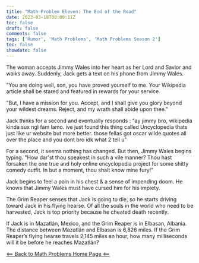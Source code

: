```yaml
---
title: "Math Problem Eleven: The End of the Road"
date: 2023-03-18T00:00:11Z
toc: false
draft: false
comments: false
tags: ['Humor', 'Math Problems', 'Math Problems Season 2']
toc: false
showdate: false
---
```


The woman accepts Jimmy Wales into her heart as her Lord and Savior and walks away. Suddenly, Jack gets a text on his phone from Jimmy Wales. 

"You are doing well, son, you have proved yourself to me. Your Wikipedia article shall be stared and featured in rewards for your service. 

"But, I have a mission for you. Accept, and I shall give you glory beyond your wildest dreams. Reject, and my wrath shall abide upon thee."

Jack thinks for a second and eventually responds : "ay jimmy bro, wikipedia kinda sux ngl fam lamo. ive just found this thing called Uncyclopedia thats just like ur website but more better. those fellas got oscar wilde quotes all over the place and you dont bro idk what 2 tell u"

For a second, it seems nothing has changed. But then, Jimmy Wales begins typing. "How dar'st thou speakest in such a vile manner? Thou hast forsaken the one true and holy online encyclopedia project for some shitty comedy outfit. In but a moment, thou shalt know mine fury!"

Jack begins to feel a pain in his chest & a sense of impending doom. He knows that Jimmy Wales must have cursed him for his impiety. 

The Grim Reaper senses that Jack is going to die, so he starts driving toward Jack in his flying hearse. Of all the souls in the world who need to be harvested, Jack is top priority because he cheated death recently. 

If Jack is in Mazatlán, Mexico, and the Grim Reaper is in Elbasan, Albania. The distance between Mazatlán and Elbasan is 6,826 miles. If the Grim Reaper’s flying hearse travels 2,145 miles an hour, how many milliseconds will it be before he reaches Mazatlán? 

[<== Back to Math Problems Home Page <==](/humor/problems/#season-two-twilight-of-the-wiki-god)
